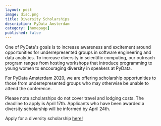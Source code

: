 ```yaml
---
layout: post
image: disc.png
title: Diversity Scholarships
description: PyData Amsterdam
category: [homepage]
published: false
---
```


One of PyData's goals is to increase awareness and excitement around opportunities for underrepresented groups in software engineering and data analytics. To increase diversity in scientific computing, our outreach program ranges from hosting workshops that introduce programming to young women to encouraging diversity in speakers at PyData.

For PyData Amsterdam 2020, we are offering scholarship opportunities to those from underrepresented groups who may otherwise be unable to attend the conference.

Please note scholarships do not cover travel and lodging costs. The deadline to apply is April 17th. Applicants who have been awarded a diversity scholarship will be informed by April 24th.

Apply for a diversity scholarship [here!](https://docs.google.com/forms/d/e/1FAIpQLSeBDOUO7SudXS4G5mmsEC2aqzeJwMdWgCHNvwuXTRkUAHEiiQ/viewform)
